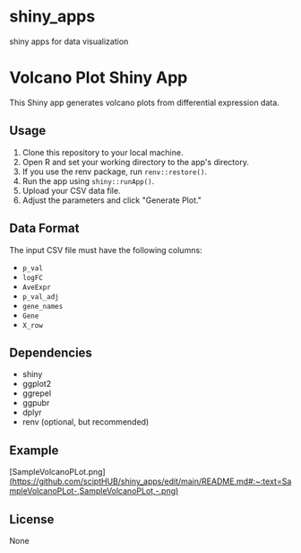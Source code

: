 # shiny_apps
shiny apps for data visualization

# Volcano Plot Shiny App

This Shiny app generates volcano plots from differential expression data.

## Usage

1.  Clone this repository to your local machine.
2.  Open R and set your working directory to the app's directory.
3.  If you use the renv package, run `renv::restore()`.
4.  Run the app using `shiny::runApp()`.
5.  Upload your CSV data file.
6.  Adjust the parameters and click "Generate Plot."

## Data Format

The input CSV file must have the following columns:

* `p_val`
* `logFC`
* `AveExpr`
* `p_val_adj`
* `gene_names`
* `Gene`
* `X_row`

## Dependencies

* shiny
* ggplot2
* ggrepel
* ggpubr
* dplyr
* renv (optional, but recommended)

## Example

[SampleVolcanoPLot.png][(https://github.com/sciptHUB/shiny_apps/edit/main/README.md#:~:text=SampleVolcanoPLot-,SampleVolcanoPLot,-.png)](https://github.com/sciptHUB/shiny_apps/blob/main/SampleVolcanoPLot.png?raw=true)

## License

None
